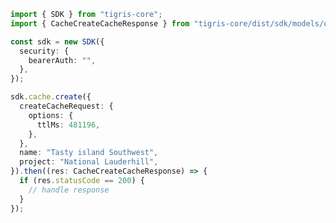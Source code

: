 <!-- Start SDK Example Usage -->


```typescript
import { SDK } from "tigris-core";
import { CacheCreateCacheResponse } from "tigris-core/dist/sdk/models/operations";

const sdk = new SDK({
  security: {
    bearerAuth: "",
  },
});

sdk.cache.create({
  createCacheRequest: {
    options: {
      ttlMs: 481196,
    },
  },
  name: "Tasty island Southwest",
  project: "National Lauderhill",
}).then((res: CacheCreateCacheResponse) => {
  if (res.statusCode == 200) {
    // handle response
  }
});
```
<!-- End SDK Example Usage -->